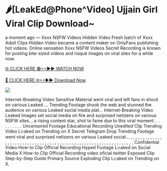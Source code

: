 # 🌶️[LeakEd@Phone^Video] Ujjain Girl Viral Clip Download~

a moment ago — Xxxx NSFW Videos Hidden Video Fresh batch of Xxxx Adult Clips Hidden Video became a content maker on OnlyFans publishing hot videos. Online sensation Xxxx NSFW Videos Secret Recording is known for posting bite-sized videos and risqué images on viral sites for a while now.

[🌐 CLICK HERE 🟢==►► WATCH NOW](https://tinyurl.com/topvvv?st=viral&si=gh)

[🔴 CLICK HERE 🌐==►► Download Now](https://tinyurl.com/topvvv?st=viral&si=gh)

[![](https://t4.ftcdn.net/jpg/00/89/87/57/360_F_89875724_hMf6q0pOUbIm38tYOeJTOKDftmRMQnny.jpg)](https://tinyurl.com/topvvv?st=viral&si=gh)

Internet-Breaking Video Sensitive Material went viral and left fans in shock on various Leaked … Trending Footage shook the web and stunned the audience on various Leaked social media plat… Internet-Breaking Video Leaked Images set social media on fire and surprised netizens on various NSFW sites. , a rising content star, shot to fame due to this viral moment. . . . . . . . . . Uncensored Footage Educational Recording Unedited Clip Trending Video L𝚎aked on Trending on X Secret Telegram Drop Trending Footage went viral and surprised netizens on various Leaked social… , , , , , , , , , , , , , , , , , , , , , , , , , , , , , , , , , , , , , , , , , , , , , , , , , , , , , , , , , , , , , , , , , Confidential Video How-to Clip Official Recording Hyped Footage L𝚎aked on Social Media X How-to Clip Official Recording video oficial twitter Exposed Clip Step-by-Step Guide Primary Source Exploding Clip L𝚎aked on Trending on X.
